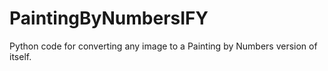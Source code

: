 # PaintingByNumbersIFY
Python code for converting any image to a Painting by Numbers version of itself. 
